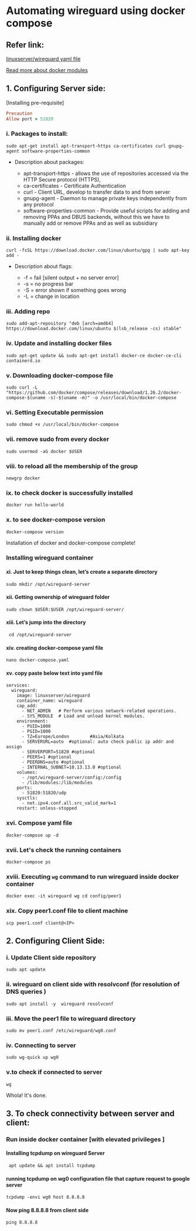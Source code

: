 # Automating wireguard using docker compose

## Refer link:

[linuxserver/wireguard yaml file](https://hub.docker.com/r/linuxserver/wireguard)

[Read more about docker modules](https://docs.docker.com/engine/reference/run/)


## 1. Configuring Server side:
[Installing pre-requisite]

```ruby
Precaution
Allow port = 51820
```

### i. Packages to install:
`sudo apt-get install apt-transport-https ca-certificates curl gnupg-agent software-properties-common
`

- Description about packages:

  * apt-transport-https - allows the use of repositories accessed via the HTTP Secure protocol (HTTPS),
  * ca-certificates - Certificate Authentication
  * curl  - Client URL, develop to transfer data to and from server
  * gnupg-agent - Daemon to manage private keys independently from any protocol
  * software-properties-common  - Provide useful scripts for adding and removing PPAs and DBUS backends, without this we have to manually add or remove PPAs and as well as subsidiary

### ii. Installing docker

`curl -fsSL https://download.docker.com/linux/ubuntu/gpg | sudo apt-key add -`

* Description about flags:

  * -f = fail [silent output + no server error]
  * -s = no progress bar
  * -S = error shown if something goes wrong
  * -L = change in location

### iii. Adding repo
```
sudo add-apt-repository "deb [arch=amd64] https://download.docker.com/linux/ubuntu $(lsb_release -cs) stable"
```

### iv. Update and installing docker files
`sudo apt-get update && sudo apt-get install docker-ce docker-ce-cli containerd.io`

### v. Downloading docker-compose file
```
sudo curl -L "https://github.com/docker/compose/releases/download/1.26.2/docker-compose-$(uname -s)-$(uname -m)" -o /usr/local/bin/docker-compose
```

### vi. Setting Executable permission
`sudo chmod +x /usr/local/bin/docker-compose`


### vii. remove sudo from every docker
`sudo usermod -aG docker $USER`

### viii. to reload all the membership of the group
`newgrp docker`

### ix. to check docker is successfully installed
`docker run hello-world`

### x. to see docker-compose version
`docker-compose version`

Installation of docker and docker-compose complete!


### Installing wireguard container

#### xi. Just to keep things clean, let’s create a separate directory
`sudo mkdir /opt/wireguard-server`

#### xii. Getting ownership of wireguard folder
`sudo chown $USER:$USER /opt/wireguard-server/`

#### xiii. Let’s jump into the directory
` cd /opt/wireguard-server`

#### xiv. creating docker-compose yaml file
`nano docker-compose.yaml`

#### xv. copy paste below text into yaml file
```version: "2.1"
services:
  wireguard:
    image: linuxserver/wireguard
    container_name: wireguard
    cap_add:
      - NET_ADMIN 	# Perform various network-related operations.
      - SYS_MODULE	# Load and unload kernel modules.
    environment:
      - PUID=1000
      - PGID=1000
      - TZ=Europe/London		#Asia/Kolkata
      - SERVERURL=auto  #optional: auto check public ip addr and assign
      - SERVERPORT=51820 #optional
      - PEERS=1 #optional
      - PEERDNS=auto #optional
      - INTERNAL_SUBNET=10.13.13.0 #optional
    volumes:
      - /opt/wireguard-server/config:/config
      - /lib/modules:/lib/modules
    ports:
      - 51820:51820/udp
    sysctls:
      - net.ipv4.conf.all.src_valid_mark=1
    restart: unless-stopped
```

### xvi. Compose yaml file
`docker-compose up -d`

### xvii. Let's check the running containers
`docker-compose ps`

### xviii. Executing `wg` command to run wireguard inside docker container
`docker exec -it wireguard wg
cd config/peer1`

### xix. Copy peer1.conf file to client machine
`scp peer1.conf client@<IP>`



## 2. Configuring Client Side:

### i. Update Client side repository
`sudo apt update`

### ii. wireguard on client side with resolvconf (for resolution of DNS queries )
`sudo apt install -y  wireguard resolvconf`

### iii. Move the peer1 file to wireguard directory
`sudo mv peer1.conf /etc/wireguard/wg0.conf`

### iv. Connecting to server
`sudo wg-quick up wg0`

### v.to check if connected to server
`wg`

Whola! It's done.


## 3. To check connectivity between server and client:

### Run inside docker container [with elevated privileges ]
#### Installing tcpdump on wireguard Server
` apt update && apt install tcpdump`

#### running tcpdump on wg0 configuration file that capture request to google server
`tcpdump -envi wg0 host 8.8.8.8`

#### Now ping 8.8.8.8 from client side
`ping 8.8.8.8`
